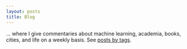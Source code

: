 ```yaml
---
layout: posts
title: Blog
---
```


<!-- Welcome to *The PhD Journal*,  -->
 ... where I give commentaries about machine learning, academia, books, cities, and life on a weekly basis. See [posts by tags]({{base_url}}/tags).
<!-- . The topics include artificial intelligence, computer science, education, sports, life, and random photos. I try to post a few entries every week, most of which are unfortunately not polished. However, they should still be a good channel to establish a deep connection between us. -->

<!-- Enjoy the ride! -->



